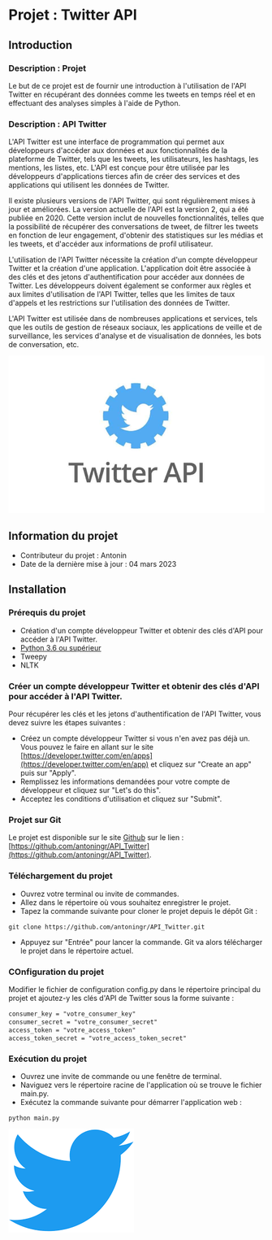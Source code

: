 # Projet : Twitter API


## Introduction

### Description : Projet
Le but de ce projet est de fournir une introduction à l'utilisation de l'API Twitter en récupérant des données comme les tweets en temps réel et en effectuant des analyses simples à l'aide de Python.

### Description : API Twitter
L'API Twitter est une interface de programmation qui permet aux développeurs d'accéder aux données et aux fonctionnalités de la plateforme de Twitter, tels que les tweets, les utilisateurs, les hashtags, les mentions, les listes, etc. L'API est conçue pour être utilisée par les développeurs d'applications tierces afin de créer des services et des applications qui utilisent les données de Twitter.

Il existe plusieurs versions de l'API Twitter, qui sont régulièrement mises à jour et améliorées. La version actuelle de l'API est la version 2, qui a été publiée en 2020. Cette version inclut de nouvelles fonctionnalités, telles que la possibilité de récupérer des conversations de tweet, de filtrer les tweets en fonction de leur engagement, d'obtenir des statistiques sur les médias et les tweets, et d'accéder aux informations de profil utilisateur.

L'utilisation de l'API Twitter nécessite la création d'un compte développeur Twitter et la création d'une application. L'application doit être associée à des clés et des jetons d'authentification pour accéder aux données de Twitter. Les développeurs doivent également se conformer aux règles et aux limites d'utilisation de l'API Twitter, telles que les limites de taux d'appels et les restrictions sur l'utilisation des données de Twitter.

L'API Twitter est utilisée dans de nombreuses applications et services, tels que les outils de gestion de réseaux sociaux, les applications de veille et de surveillance, les services d'analyse et de visualisation de données, les bots de conversation, etc.


![](img/twitter_api.jpg)



## Information du projet

- Contributeur du projet : Antonin
- Date de la dernière mise à jour : 04 mars 2023


## Installation

### Prérequis du projet
- Création d'un compte développeur Twitter et obtenir des clés d'API pour accéder à l'API Twitter.
- [Python 3.6 ou supérieur](https://www.python.org/downloads/)
- Tweepy
- NLTK


### Créer un compte développeur Twitter et obtenir des clés d'API pour accéder à l'API Twitter.
Pour récupérer les clés et les jetons d'authentification de l'API Twitter, vous devez suivre les étapes suivantes :
- Créez un compte développeur Twitter si vous n'en avez pas déjà un. Vous pouvez le faire en allant sur le site [https://developer.twitter.com/en/apps](https://developer.twitter.com/en/app) et cliquez sur "Create an app" puis sur "Apply".
- Remplissez les informations demandées pour votre compte de développeur et cliquez sur "Let's do this".
- Acceptez les conditions d'utilisation et cliquez sur "Submit".

### Projet sur Git
Le projet est disponible sur le site [Github](https://github.com/) sur le lien : [https://github.com/antoningr/API_Twitter](https://github.com/antoningr/API_Twitter). 


### Téléchargement du projet
- Ouvrez votre terminal ou invite de commandes.
- Allez dans le répertoire où vous souhaitez enregistrer le projet.
- Tapez la commande suivante pour cloner le projet depuis le dépôt Git :
```
git clone https://github.com/antoningr/API_Twitter.git
```
- Appuyez sur "Entrée" pour lancer la commande. Git va alors télécharger le projet dans le répertoire actuel.


### COnfiguration du projet
Modifier le fichier de configuration config.py dans le répertoire principal du projet et ajoutez-y les clés d'API de Twitter sous la forme suivante :
```
consumer_key = "votre_consumer_key"
consumer_secret = "votre_consumer_secret"
access_token = "votre_access_token"
access_token_secret = "votre_access_token_secret"
```

### Exécution du projet
- Ouvrez une invite de commande ou une fenêtre de terminal.
- Naviguez vers le répertoire racine de l'application où se trouve le fichier main.py.
- Exécutez la commande suivante pour démarrer l'application web :
```
python main.py
```

![](img/logo_twitter.png)